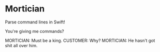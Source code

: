 # Mortician
Parse command lines in Swift!

You're giving me commands?

  MORTICIAN:  Must be a king.
  CUSTOMER:  Why?
  MORTICIAN:  He hasn't got shit all over him.

